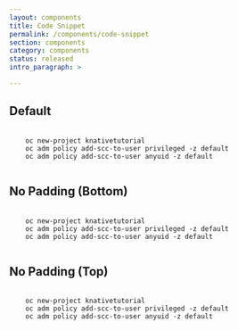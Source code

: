 ```yaml
---
layout: components
title: Code Snippet
permalink: /components/code-snippet
section: components
category: components
status: released
intro_paragraph: >

---
```


## Default

<pre class="assembly assembly-type-code_snippet">
  <code>
    oc new-project knativetutorial
    oc adm policy add-scc-to-user privileged -z default
    oc adm policy add-scc-to-user anyuid -z default
  </code>
</pre>

## No Padding (Bottom)
<pre class="assembly assembly-type-code_snippet pf-u-pb-0">
  <code>
    oc new-project knativetutorial
    oc adm policy add-scc-to-user privileged -z default
    oc adm policy add-scc-to-user anyuid -z default
  </code>
</pre>

## No Padding (Top)
<pre class="assembly assembly-type-code_snippet pf-u-pt-0">
  <code>
    oc new-project knativetutorial
    oc adm policy add-scc-to-user privileged -z default
    oc adm policy add-scc-to-user anyuid -z default
  </code>
</pre>
